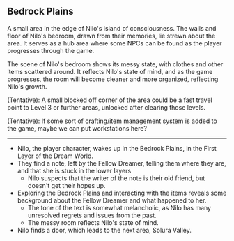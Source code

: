 ## Bedrock Plains

A small area in the edge of Nilo's island of consciousness. The walls and floor of Nilo's bedroom, drawn from their memories, lie strewn about the area. It serves as a hub area where some NPCs can be found as the player progresses through the game.

The scene of Nilo's bedroom shows its messy state, with clothes and other items scattered around. It reflects Nilo's state of mind, and as the game progresses, the room will become cleaner and more organized, reflecting Nilo's growth.

(Tentative): A small blocked off corner of the area could be a fast travel point to Level 3 or further areas, unlocked after clearing those levels.

(Tentative): If some sort of crafting/item management system is added to the game, maybe we can put workstations here?

---

- Nilo, the player character, wakes up in the Bedrock Plains, in the First Layer of the Dream World.
- They find a note, left by the Fellow Dreamer, telling them where they are, and that she is stuck in the lower layers
  - Nilo suspects that the writer of the note is their old friend, but doesn't get their hopes up.
- Exploring the Bedrock Plains and interacting with the items reveals some background about the Fellow Dreamer and what happened to her.
  - The tone of the text is somewhat melancholic, as Nilo has many unresolved regrets and issues from the past.
  - The messy room reflects Nilo's state of mind.
- Nilo finds a door, which leads to the next area, Solura Valley.